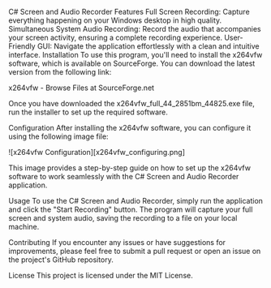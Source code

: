 C# Screen and Audio Recorder
Features
Full Screen Recording: Capture everything happening on your Windows desktop in high quality.
Simultaneous System Audio Recording: Record the audio that accompanies your screen activity, ensuring a complete recording experience.
User-Friendly GUI: Navigate the application effortlessly with a clean and intuitive interface.
Installation
To use this program, you'll need to install the x264vfw software, which is available on SourceForge. You can download the latest version from the following link:

x264vfw - Browse Files at SourceForge.net

Once you have downloaded the x264vfw_full_44_2851bm_44825.exe file, run the installer to set up the required software.

Configuration
After installing the x264vfw software, you can configure it using the following image file:

![x264vfw Configuration][x264vfw_configuring.png]

This image provides a step-by-step guide on how to set up the x264vfw software to work seamlessly with the C# Screen and Audio Recorder application.

Usage
To use the C# Screen and Audio Recorder, simply run the application and click the "Start Recording" button. The program will capture your full screen and system audio, saving the recording to a file on your local machine.

Contributing
If you encounter any issues or have suggestions for improvements, please feel free to submit a pull request or open an issue on the project's GitHub repository.

License
This project is licensed under the MIT License.
